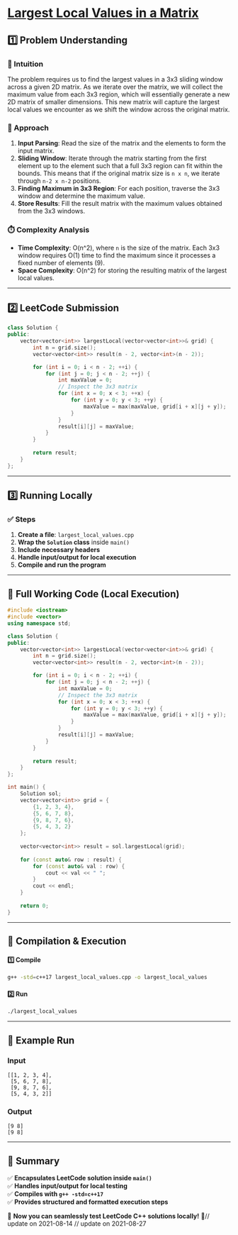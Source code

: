 # **[Largest Local Values in a Matrix](https://leetcode.com/problems/largest-local-values-in-a-matrix/description/)**  

## **1️⃣ Problem Understanding**  
### **📌 Intuition**  
The problem requires us to find the largest values in a 3x3 sliding window across a given 2D matrix. As we iterate over the matrix, we will collect the maximum value from each 3x3 region, which will essentially generate a new 2D matrix of smaller dimensions. This new matrix will capture the largest local values we encounter as we shift the window across the original matrix.

### **🚀 Approach**  
1. **Input Parsing**: Read the size of the matrix and the elements to form the input matrix.
2. **Sliding Window**: Iterate through the matrix starting from the first element up to the element such that a full 3x3 region can fit within the bounds. This means that if the original matrix size is `n x n`, we iterate through `n-2 x n-2` positions.
3. **Finding Maximum in 3x3 Region**: For each position, traverse the 3x3 window and determine the maximum value.
4. **Store Results**: Fill the result matrix with the maximum values obtained from the 3x3 windows.

### **⏱️ Complexity Analysis**  
- **Time Complexity**: O(n^2), where `n` is the size of the matrix. Each 3x3 window requires O(1) time to find the maximum since it processes a fixed number of elements (9).
- **Space Complexity**: O(n^2) for storing the resulting matrix of the largest local values.

---  

## **2️⃣ LeetCode Submission**  
```cpp
class Solution {
public:
    vector<vector<int>> largestLocal(vector<vector<int>>& grid) {
        int n = grid.size();
        vector<vector<int>> result(n - 2, vector<int>(n - 2));

        for (int i = 0; i < n - 2; ++i) {
            for (int j = 0; j < n - 2; ++j) {
                int maxValue = 0;
                // Inspect the 3x3 matrix
                for (int x = 0; x < 3; ++x) {
                    for (int y = 0; y < 3; ++y) {
                        maxValue = max(maxValue, grid[i + x][j + y]);
                    }
                }
                result[i][j] = maxValue;
            }
        }
        
        return result;
    }
};
```  

---  

## **3️⃣ Running Locally**  
### **✅ Steps**  
1. **Create a file**: `largest_local_values.cpp`  
2. **Wrap the `Solution` class** inside `main()`  
3. **Include necessary headers**  
4. **Handle input/output for local execution**  
5. **Compile and run the program**  

---  

## **📝 Full Working Code (Local Execution)**  
```cpp
#include <iostream>
#include <vector>
using namespace std;

class Solution {
public:
    vector<vector<int>> largestLocal(vector<vector<int>>& grid) {
        int n = grid.size();
        vector<vector<int>> result(n - 2, vector<int>(n - 2));

        for (int i = 0; i < n - 2; ++i) {
            for (int j = 0; j < n - 2; ++j) {
                int maxValue = 0;
                // Inspect the 3x3 matrix
                for (int x = 0; x < 3; ++x) {
                    for (int y = 0; y < 3; ++y) {
                        maxValue = max(maxValue, grid[i + x][j + y]);
                    }
                }
                result[i][j] = maxValue;
            }
        }
        
        return result;
    }
};

int main() {
    Solution sol;
    vector<vector<int>> grid = {
        {1, 2, 3, 4},
        {5, 6, 7, 8},
        {9, 8, 7, 6},
        {5, 4, 3, 2}
    };
    
    vector<vector<int>> result = sol.largestLocal(grid);
    
    for (const auto& row : result) {
        for (const auto& val : row) {
            cout << val << " ";
        }
        cout << endl;
    }
    
    return 0;
}
```  

---  

## **🔧 Compilation & Execution**  
#### **1️⃣ Compile**  
```bash
g++ -std=c++17 largest_local_values.cpp -o largest_local_values
```  

#### **2️⃣ Run**  
```bash
./largest_local_values
```  

---  

## **🎯 Example Run**  
### **Input**  
```
[[1, 2, 3, 4],
 [5, 6, 7, 8],
 [9, 8, 7, 6],
 [5, 4, 3, 2]]
```  
### **Output**  
```
[9 8]
[9 8]
```  

---  

## **📌 Summary**  
✅ **Encapsulates LeetCode solution inside `main()`**  
✅ **Handles input/output for local testing**  
✅ **Compiles with `g++ -std=c++17`**  
✅ **Provides structured and formatted execution steps**  

🚀 **Now you can seamlessly test LeetCode C++ solutions locally!** 🚀// update on 2021-08-14
// update on 2021-08-27
